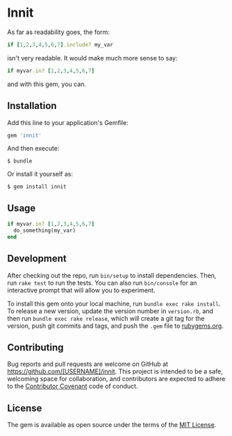 # Innit

As far as readability goes, the form:

```ruby
if [1,2,3,4,5,6,7].include? my_var
```

isn't very readable. It would make much more sense to say:

```ruby
if myvar.in? [1,2,3,4,5,6,7]
```

and with this gem, you can.

## Installation

Add this line to your application's Gemfile:

```ruby
gem 'innit'
```

And then execute:

    $ bundle

Or install it yourself as:

    $ gem install innit

## Usage

```ruby
if myvar.in? [1,2,3,4,5,6,7]
  do_something(my_var)
end
```

## Development

After checking out the repo, run `bin/setup` to install dependencies. Then, run `rake test` to run the tests. You can also run `bin/console` for an interactive prompt that will allow you to experiment.

To install this gem onto your local machine, run `bundle exec rake install`. To release a new version, update the version number in `version.rb`, and then run `bundle exec rake release`, which will create a git tag for the version, push git commits and tags, and push the `.gem` file to [rubygems.org](https://rubygems.org).

## Contributing

Bug reports and pull requests are welcome on GitHub at https://github.com/[USERNAME]/innit. This project is intended to be a safe, welcoming space for collaboration, and contributors are expected to adhere to the [Contributor Covenant](contributor-covenant.org) code of conduct.


## License

The gem is available as open source under the terms of the [MIT License](http://opensource.org/licenses/MIT).

